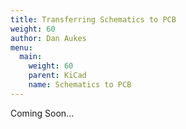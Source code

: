 ```yaml
---
title: Transferring Schematics to PCB
weight: 60
author: Dan Aukes
menu:
  main:
    weight: 60
    parent: KiCad
    name: Schematics to PCB
---
```


Coming Soon...